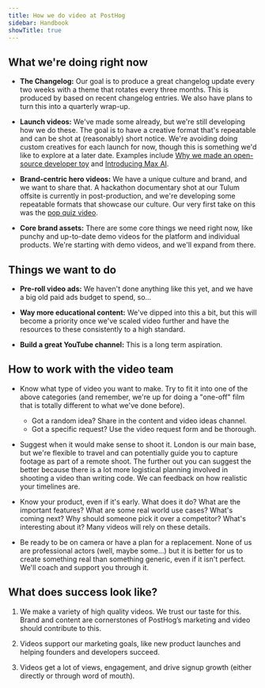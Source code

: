 ```yaml
---
title: How we do video at PostHog
sidebar: Handbook
showTitle: true
---
```


## What we're doing right now

- **The Changelog:** Our goal is to produce a great changelog update every two weeks with a theme that rotates every three months. This is produced by <TeamMember name="Jordo Dibb" photo /> based on recent changelog entries. We also have plans to turn this into a quarterly wrap-up.

- **Launch videos:** We've made some already, but we're still developing how we do these. The goal is to have a creative format that's repeatable and can be shot at (reasonably) short notice. We're avoiding doing custom creatives for each launch for now, though this is something we'd like to explore at a later date. Examples include [Why we made an open-source developer toy](https://www.youtube.com/watch?v=lqeD2vvAA4w&t=17s) and [Introducing Max AI](https://www.youtube.com/watch?v=p7Iculwh7q8).

- **Brand-centric hero videos:** We have a unique culture and brand, and we want to share that. A hackathon documentary shot at our Tulum offsite is currently in post-production, and we're developing some repeatable formats that showcase our culture. Our very first take on this was the [pop quiz video](https://www.youtube.com/watch?v=QeU5MmpqBg0).

- **Core brand assets:** There are some core things we need right now, like punchy and up-to-date demo videos for the platform and individual products. We're starting with demo videos, and we'll expand from there.

## Things we want to do

- **Pre-roll video ads:** We haven't done anything like this yet, and we have a big old paid ads budget to spend, so...

- **Way more educational content:** We've dipped into this a bit, but this will become a priority once we've scaled video further and have the resources to these consistently to a high standard.

- **Build a great YouTube channel:** This is a long term aspiration.

## How to work with the video team

- Know what type of video you want to make. Try to fit it into one of the above categories (and remember, we're up for doing a "one-off" film that is totally different to what we've done before). 
  - Got a random idea? Share in the <PrivateLink url="https://app.slack.com/client/TSS5W8YQZ/C01FHN8DNN6">content and video ideas channel</PrivateLink>. 
  - Got a specific request? Use the <PrivateLink url="https://github.com/PostHog/company-internal/issues/new?template=video-request-form.yaml">video request form</PrivateLink> and be thorough.

- Suggest when it would make sense to shoot it. London is our main base, but we're flexible to travel and can potentially guide you to capture footage as part of a remote shoot. The further out you can suggest the better because there is a lot more logistical planning involved in shooting a video than writing code. We can feedback on how realistic your timelines are.

- Know your product, even if it's early. What does it do? What are the important features? What are some real world use cases? What's coming next? Why should someone pick it over a competitor? What's interesting about it? Many videos will rely on these details.

- Be ready to be on camera or have a plan for a replacement. None of us are professional actors (well, maybe some...) but it is better for us to create something real than something generic, even if it isn't perfect. We'll coach and support you through it.

## What does success look like?

1. We make a variety of high quality videos. We trust our taste for this. Brand and content are cornerstones of PostHog’s marketing and video should contribute to this.

2. Videos support our marketing goals, like new product launches and helping founders and developers succeed.

3. Videos get a lot of views, engagement, and drive signup growth (either directly or through word of mouth).